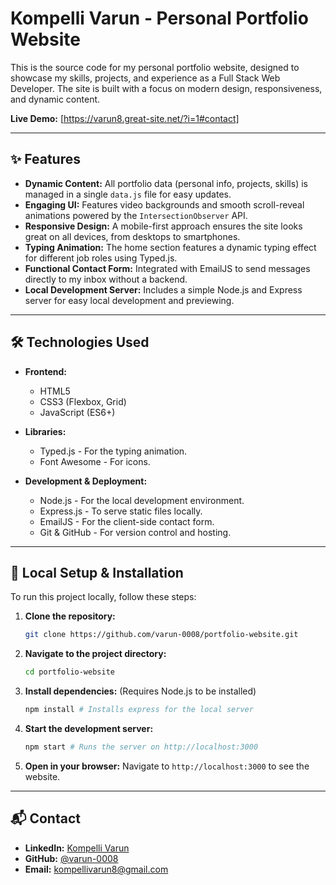 # Kompelli Varun - Personal Portfolio Website

This is the source code for my personal portfolio website, designed to showcase my skills, projects, and experience as a Full Stack Web Developer. The site is built with a focus on modern design, responsiveness, and dynamic content.

**Live Demo:** [https://varun8.great-site.net/?i=1#contact]

---

## ✨ Features

- **Dynamic Content:** All portfolio data (personal info, projects, skills) is managed in a single `data.js` file for easy updates.
- **Engaging UI:** Features video backgrounds and smooth scroll-reveal animations powered by the `IntersectionObserver` API.
- **Responsive Design:** A mobile-first approach ensures the site looks great on all devices, from desktops to smartphones.
- **Typing Animation:** The home section features a dynamic typing effect for different job roles using Typed.js.
- **Functional Contact Form:** Integrated with EmailJS to send messages directly to my inbox without a backend.
- **Local Development Server:** Includes a simple Node.js and Express server for easy local development and previewing.

---

## 🛠️ Technologies Used

- **Frontend:**
  - HTML5
  - CSS3 (Flexbox, Grid)
  - JavaScript (ES6+)

- **Libraries:**
  - Typed.js - For the typing animation.
  - Font Awesome - For icons.

- **Development & Deployment:**
  - Node.js - For the local development environment.
  - Express.js - To serve static files locally.
  - EmailJS - For the client-side contact form.
  - Git & GitHub - For version control and hosting.

---

## 🚀 Local Setup & Installation

To run this project locally, follow these steps:

1.  **Clone the repository:**
    ```bash
    git clone https://github.com/varun-0008/portfolio-website.git
    ```

2.  **Navigate to the project directory:**
    ```bash
    cd portfolio-website
    ```

3.  **Install dependencies:**
    (Requires Node.js to be installed)
    ```bash
    npm install # Installs express for the local server
    ```

4.  **Start the development server:**
    ```bash
    npm start # Runs the server on http://localhost:3000
    ```

5.  **Open in your browser:**
    Navigate to `http://localhost:3000` to see the website.

---

## 📬 Contact

- **LinkedIn:** [Kompelli Varun](https://www.linkedin.com/in/kompelli-varun-85981834b)
- **GitHub:** [@varun-0008](https://github.com/varun-0008)
- **Email:** kompellivarun8@gmail.com
